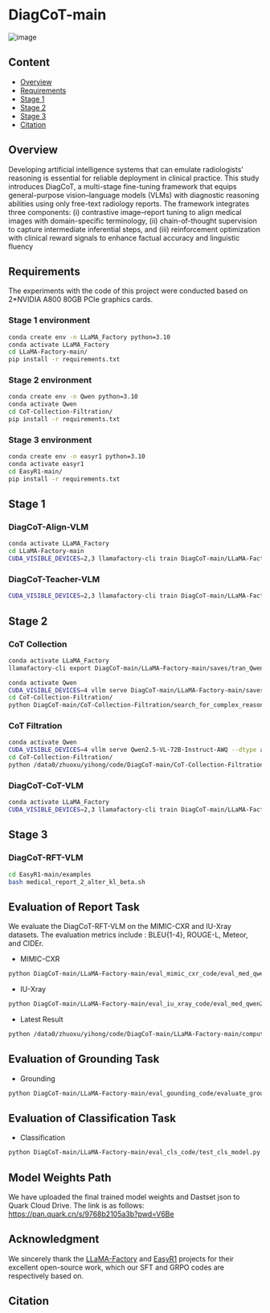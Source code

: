# DiagCoT-main


![image](asset/overview.png)


## Content
<!-- Content包含各个子标题的预览和跳转： -->
+ [Overview](#Overview)
+ [Requirements](#requirements)
+ [Stage 1](#stage-1)
+ [Stage 2](#stage-2)
+ [Stage 3](#stage-3)
+ [Citation](#citation)

## Overview
Developing artificial intelligence systems that can emulate radiologists’ reasoning is essential for reliable
deployment in clinical practice. This study introduces DiagCoT, a multi-stage fine-tuning framework that
equips general-purpose vision–language models (VLMs) with diagnostic reasoning abilities using only
free-text radiology reports. The framework integrates three components: (i) contrastive image–report
tuning to align medical images with domain-specific terminology, (ii) chain-of-thought supervision to
capture intermediate inferential steps, and (iii) reinforcement optimization with clinical reward signals
to enhance factual accuracy and linguistic fluency
## Requirements
<!-- 项目依赖环境及安装说明 -->
The experiments with the code of this project were conducted based on 2*NVIDIA A800 80GB PCIe graphics cards.
### Stage 1 environment
<!-- 第一阶段的环境要求 -->
```bash
conda create env -n LLaMA_Factory python=3.10
conda activate LLaMA_Factory
cd LLaMA-Factory-main/
pip install -r requirements.txt
```

### Stage 2 environment
<!-- 第二阶段的环境要求 -->
```bash
conda create env -n Qwen python=3.10
conda activate Qwen
cd CoT-Collection-Filtration/
pip install -r requirements.txt
```

### Stage 3  environment
<!-- 第三阶段的环境要求 -->
```bash
conda create env -n easyr1 python=3.10
conda activate easyr1
cd EasyR1-main/
pip install -r requirements.txt
```

## Stage 1
<!-- 第一阶段的详细内容 -->
### DiagCoT-Align-VLM
```bash
conda activate LLaMA_Factory
cd LLaMA-Factory-main
CUDA_VISIBLE_DEVICES=2,3 llamafactory-cli train DiagCoT-main/LLaMA-Factory-main/saves/train_Med_Qwen_2_VL_7B_Proj_stage1_warmup_only_F-I/training_args.yaml
```

### DiagCoT-Teacher-VLM
```bash
CUDA_VISIBLE_DEVICES=2,3 llamafactory-cli train DiagCoT-main/LLaMA-Factory-main/saves/tran_Qwen2.5_vl_32B_lora/training_args.yaml
```

## Stage 2
<!-- 第二阶段的详细内容 -->
### CoT Collection
```bash
conda activate LLaMA_Factory
llamafactory-cli export DiagCoT-main/LLaMA-Factory-main/saves/tran_Qwen2.5_vl_32B_lora/merge_config_report_lora_32B.yaml

conda activate Qwen
CUDA_VISIBLE_DEVICES=4 vllm serve DiagCoT-main/LLaMA-Factory-main/saves/tran_Qwen2.5_vl_32B_lora/mergerd_model --dtype auto --api-key qwen-abc123 --max_model_len=16000 --gpu_memory_utilization=0.98 --trust-remote-code 
cd CoT-Collection-Filtration/
python DiagCoT-main/CoT-Collection-Filtration/search_for_complex_reasoning_path-local-multi_image-MIMIC-CXR-vllm-32B-merger-lora.py
``` 

### CoT Filtration
```bash
conda activate Qwen
CUDA_VISIBLE_DEVICES=4 vllm serve Qwen2.5-VL-72B-Instruct-AWQ --dtype auto --api-key qwen-abc123 --max_model_len=16000 --gpu_memory_utilization=0.98 --trust-remote-code
cd CoT-Collection-Filtration/
python /data0/zhuoxu/yihong/code/DiagCoT-main/CoT-Collection-Filtration/extract_cot_data_use_72B_VL_model-report.py
``` 

### DiagCoT-CoT-VLM
```bash
conda activate LLaMA_Factory
CUDA_VISIBLE_DEVICES=2,3 llamafactory-cli train DiagCoT-main/LLaMA-Factory-main/saves/train_Stage2_use_32B_MIMIC_CXR_10000_1_train_merger_llm_1e-5_epoch2/training_args.yaml
``` 
## Stage 3
### DiagCoT-RFT-VLM
<!-- 第三阶段的详细内容 -->
```bash
cd EasyR1-main/examples
bash medical_report_2_alter_kl_beta.sh
``` 




## Evaluation of Report Task
We evaluate the DiagCoT-RFT-VLM on the MIMIC-CXR and IU-Xray datasets. The evaluation metrics include : BLEU{1-4}, ROUGE-L, Meteor, and CIDEr.
- MIMIC-CXR
```bash
python DiagCoT-main/LLaMA-Factory-main/eval_mimic_cxr_code/eval_med_qwen2_belu_rouge-MIMIC-CXR-RFT_step400.py
``` 

- IU-Xray
```bash
python DiagCoT-main/LLaMA-Factory-main/eval_iu_xray_code/eval_med_qwen2_belu_rouge_RFT.py
``` 

- Latest Result
```bash
python /data0/zhuoxu/yihong/code/DiagCoT-main/LLaMA-Factory-main/compute_eval_metrics_pycocoevalcap.py
``` 

## Evaluation of Grounding Task
- Grounding
```bash
python DiagCoT-main/LLaMA-Factory-main/eval_gounding_code/evaluate_grounding_cot_rft.py
``` 

## Evaluation of Classification Task
- Classification
```bash
python DiagCoT-main/LLaMA-Factory-main/eval_cls_code/test_cls_model.py
``` 

## Model Weights Path

We have uploaded the final trained model weights and Dastset json to Quark Cloud Drive. The link is as follows: https://pan.quark.cn/s/9768b2105a3b?pwd=V6Be

## Acknowledgment
We sincerely thank the [LLaMA-Factory](https://github.com/hiyouga/LLaMA-Factory) and [EasyR1](https://github.com/hiyouga/EasyR1) projects for their excellent open-source work, which our SFT and GRPO codes are respectively based on.


## Citation
<!-- 项目引用方式及相关文献 -->
